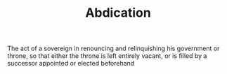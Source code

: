 ---
title: Abdication
letter: A
permalink: "/definitions/bld-abdication.html"
body: The act of a sovereign in renouncing and relinquishing his government or throne,
  so that either the throne is left entirely vacant, or is filled by a successor appointed
  or elected beforehand
published_at: '2018-07-07'
source: Black's Law Dictionary 2nd Ed (1910)
layout: post
---